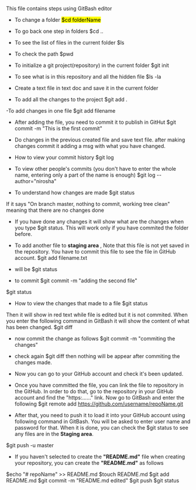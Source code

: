 This file contains steps using GitBash editor

- To change a folder 
<mark>$cd folderName</mark>

- To go back one step in folders
$cd ..

- To see the list of files in the current folder
$ls 

- To check the path 
$pwd

- To initialize a git project(repository) in the current folder
$git init

- To see what is in this repository and all the hidden file
$ls -la

- Create a text file in text doc and save it in the current folder 

- To add all the changes to the project
$git add .

-To add changes in one file
$git add filename 

- After adding the file, you need to commit it to publish in GitHut
$git commit -m "This is the first commit"

- Do changes in the previous created file and save text file. after making changes commit it adding a msg with what you have changed.


- How to view your commit history
$git log

- To view other people's commits (you don't have to enter the whole name, entering only a part of the name is enough)
$git log --author="nirosha"


- To understand how changes are made
$git status 

If it says "On branch master, nothing to commit, working tree clean" meaning that there are no changes done


* If you have done any changes it will show what are the changes when you type $git status. This will work only if you have commited the folder before.

- To add another file to **staging area** , Note that this file is not yet saved in the repository. You have to commit this file to see the file in GitHub account.
$git add filename.txt


- will be 
$git status 

- to commit
$git commit -m "adding the second file"

$git status

- How to view the changes that made to a file
$git status 

Then it will show in red text while file is edited but it is not commited. 
When you enter the following command in GitBash it will show the content of what has been changed.
$git diff

- now commit the change as follows
 $git commit -m "commiting the changes"
 
 * check again $git diff then nothing will be appear after commiting the changes made.
 
 
 - Now you can go to your GitHub account and check it's been updated.
 
 - Once you have committed the file, you can link the file to repository in the GitHub. In order to do that, go to the repository in your GitHub account and find the "https:......" link. Now go to GitBash and enter the following 
 $git remote add <NickName> https://github.com/username/repoName.git
 
 - After that, you need to push it to load it into your GitHub account using following command in GitBash. You will be asked to enter user name and password for that.  When it is done, you can check the $git status to see any files are in the **Staging area**.
 
 $git push -u <NickName> master
 
 - If you haven't selected to create the **"README.md"** file when creating your repository, you can create the **"README.md"** as follows
 
 $echo "# repoName" >> README.md
 $touch README.md
 $git add README.md
 $git commit -m "README.md edited"
 $git push <NickName>
 $git status
 
 



